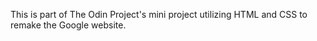 This is part of The Odin Project's mini project utilizing HTML and CSS to remake the Google website.